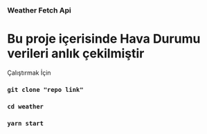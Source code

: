 ### Weather Fetch Api 

# Bu proje içerisinde Hava Durumu verileri anlık çekilmiştir

<p> Çalıştırmak İçin </p>

### `git clone "repo link"`
### `cd weather`
### `yarn start`




